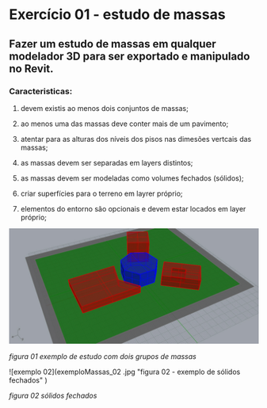# Exercício 01 - estudo de massas

## Fazer um estudo de massas em **qualquer** modelador 3D para ser exportado e manipulado no Revit.

### Caracteristicas:

1. devem existis ao menos dois conjuntos de massas;

1. ao menos uma das massas deve conter mais de um pavimento;

1. atentar para as alturas dos níveis dos pisos nas dimesões vertcais das massas;

1. as massas devem ser separadas em layers distintos;

1. as massas devem ser modeladas como volumes fechados (sólidos);

1. criar superfícies para o terreno em layrer próprio;

1. elementos do entorno são opcionais e devem estar locados em layer próprio;


![exemplo 01](exemploMassas.jpg "figura 01 - exemplo de estudo com dois grupos de massas" )

*figura 01 exemplo de estudo com dois grupos de massas*



![exemplo 02](exemploMassas_02 .jpg "figura 02 - exemplo de sólidos fechados" )


*figura 02 sólidos fechados*

